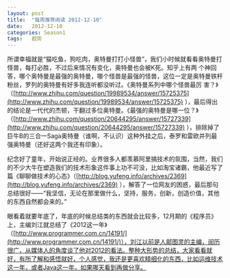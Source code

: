 ```yaml
---
layout: post
title:  "每周推荐阅读 2012-12-10"
date:   2012-12-10
categories: Season1
tags:   趋势
---
```


所谓幸福就是“猫吃鱼，狗吃肉，奥特曼打打小怪兽”，我们小时候就看看奥特曼打怪兽，每打必胜，不过后来情况有变化，奥特曼也会被K死。知乎上有两 个神回答，哪个奥特曼是最强的奥特曼，哪个怪兽是最强的怪兽，这位一定是奥特曼铁杆粉丝，罗列的奥特曼有好多我连听都没听过。《奥特曼系列中哪个怪兽最厉 害？》（[http://www.zhihu.com/question/19989534/answer/15725375](http://www.zhihu.com/question/19989534/answer/15725375) ），最后得出的结论是一代代的杰顿，干翻过多位奥特曼。《最强的奥特曼是哪一位？》（[http://www.zhihu.com/question/20644295/answer/15727339](http://www.zhihu.com/question/20644295/answer/15727339) ），排除掉了巨牛B的三合一Saga奥特曼（谁啊，不认识）这种外挂之后，泰罗和雷欧并列最强奥特曼（还好这两个我还有印象）。

纪念好了童年，开始说正经的。业界很多人都羡慕阿里搞技术的氛围，当然，我们的不少大牛在塑造我们的技术形象这件事上功不可没，比如淘宝诸霸，他最近写了篇《聊聊做技术的心态》（[http://blog.yufeng.info/archives/2369](http://blog.yufeng.info/archives/2369) ），解答了一位网友的困惑，最后那句总结很好——“我坚信，无论在那里做什么，坚持，服务，创新，创造价值，其他的东西自然都会来的。”

眼看着就要年底了，年底的时候总结类的东西就会比较多，12月期的《程序员》上，主编刘江就总结了《2012这一年》（[http://www.programmer.com.cn/14191/](http://www.programmer.com.cn/14191/)），刘江以前是人邮图灵的主编，阅历很广，从媒体人的角度谈了他对2012的看法。整种大形势的总结，大家看看就好，有所了解和感悟就好，个人感觉，我还是更喜欢精细化的东西，比如运维技术这一年，或者Java这一年，如果哪天看到再做分享。